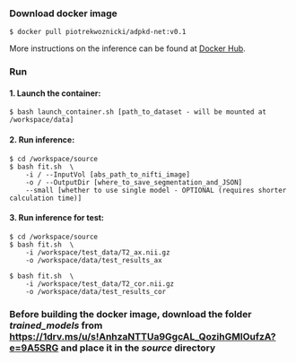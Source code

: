 ### Download docker image
```
$ docker pull piotrekwoznicki/adpkd-net:v0.1
```
More instructions on the inference can be found at [Docker Hub](https://hub.docker.com/repository/docker/piotrekwoznicki/adpkd-net).

### Run
#### 1. Launch the container:
```
$ bash launch_container.sh [path_to_dataset - will be mounted at /workspace/data]
```

#### 2. Run inference:
```
$ cd /workspace/source
$ bash fit.sh  \
    -i / --InputVol [abs_path_to_nifti_image]
    -o / --OutputDir [where_to_save_segmentation_and_JSON]
    --small [whether to use single model - OPTIONAL (requires shorter calculation time)]
```

#### 3. Run inference for test:
```
$ cd /workspace/source
$ bash fit.sh  \
    -i /workspace/test_data/T2_ax.nii.gz
    -o /workspace/data/test_results_ax

$ bash fit.sh  \
    -i /workspace/test_data/T2_cor.nii.gz
    -o /workspace/data/test_results_cor
```

### Before building the docker image, download the folder *trained_models* from https://1drv.ms/u/s!AnhzaNTTUa9GgcAL_QozihGMlOufzA?e=9A5SRG and place it in the *source* directory
```
